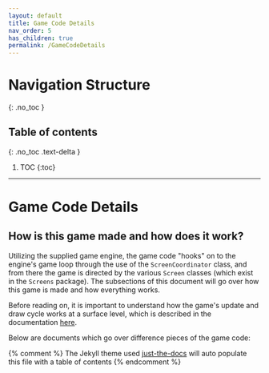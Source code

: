 ```yaml
---
layout: default
title: Game Code Details
nav_order: 5
has_children: true
permalink: /GameCodeDetails
---
```


# Navigation Structure
{: .no_toc }

## Table of contents
{: .no_toc .text-delta }

1. TOC
{:toc}

---

# Game Code Details

## How is this game made and how does it work?

Utilizing the supplied game engine, the game code "hooks" on to the engine's game loop through the use of the `ScreenCoordinator` class,
and from there the game is directed by the various `Screen` classes (which exist in the `Screens` package). The subsections
of this document will go over how this game is made and how everything works.

Before reading on, it is important to understand how the game's update and draw cycle works at a surface level, which is described in the documentation [here](../GameEngine/GameEngineSubSections/game-loop.md).

Below are documents which go over difference pieces of the game code:

{% comment %} 
    The Jekyll theme used [just-the-docs](https://pmarsceill.github.io/just-the-docs/) will auto populate this file with a table of contents
{% endcomment %}